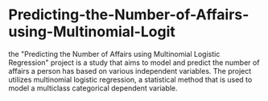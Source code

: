 # Predicting-the-Number-of-Affairs-using-Multinomial-Logit
the "Predicting the Number of Affairs using Multinomial Logistic Regression" project is a study that aims to model and predict the number of affairs a person has based on various independent variables. The project utilizes multinomial logistic regression, a statistical method that is used to model a multiclass categorical dependent variable.
